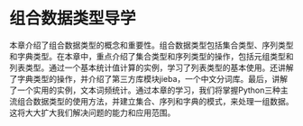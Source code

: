 # 组合数据类型导学

本章介绍了组合数据类型的概念和重要性。组合数据类型包括集合类型、序列类型和字典类型。在本章中，重点介绍了集合类型和序列类型的操作，包括元组类型和列表类型。通过一个基本统计值计算的实例，学习了列表类型的基本使用。还讲解了字典类型的操作，并介绍了第三方库模块jieba，一个中文分词库。最后，讲解了一个实用的实例，文本词频统计。通过本章的学习，我们将掌握Python三种主流组合数据类型的使用方法，并建立集合、序列和字典的模式，来处理一组数据。这将大大扩大我们解决问题的能力和应用范围。
